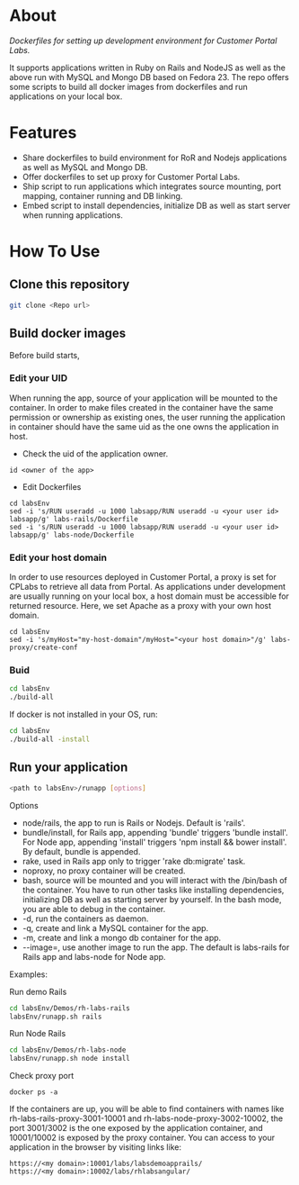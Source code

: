 # About
*Dockerfiles for setting up development environment for Customer Portal Labs.*

It supports applications written in Ruby on Rails and NodeJS as well as the above run with MySQL and Mongo DB based on Fedora 23.
The repo offers some scripts to build all docker images from dockerfiles and run applications on your local box.

# Features
- Share dockerfiles to build environment for RoR and Nodejs applications as well as MySQL and Mongo DB.
- Offer dockerfiles to set up proxy for Customer Portal Labs.
- Ship script to run applications which integrates source mounting, port mapping, container running and DB linking.
- Embed script to install dependencies, initialize DB as well as start server when running applications.


# How To Use

## Clone this repository
```bash
git clone <Repo url>
```

## Build docker images
Before build starts,

### Edit your UID

When running the app, source of your application will be mounted to the container. In order to make files created in the container have the same permission or ownership as existing ones, the user running the application in container should have the same uid as the one owns the application in host.

- Check the uid of the application owner.
```shell
id <owner of the app>
```

- Edit Dockerfiles

```shell
cd labsEnv
sed -i 's/RUN useradd -u 1000 labsapp/RUN useradd -u <your user id> labsapp/g' labs-rails/Dockerfile
sed -i 's/RUN useradd -u 1000 labsapp/RUN useradd -u <your user id> labsapp/g' labs-node/Dockerfile
```

### Edit your host domain

In order to use resources deployed in Customer Portal, a proxy is set for CPLabs to retrieve all data from Portal. As applications under development are usually running on your local box, a host domain must be accessible for returned resource. Here, we set Apache as a proxy with your own host domain.
```shell
cd labsEnv
sed -i 's/myHost="my-host-domain"/myHost="<your host domain>"/g' labs-proxy/create-conf
```

### Buid

```bash
cd labsEnv
./build-all
```
If docker is not installed in your OS, run:
```bash
cd labsEnv
./build-all -install
```

## Run your application
```bash
<path to labsEnv>/runapp [options]
```

Options
- node/rails, the app to run is Rails or Nodejs. Default is 'rails'.
- bundle/install, for Rails app, appending 'bundle' triggers 'bundle install'. For Node app, appending 'install' triggers 'npm install && bower install'. By default, bundle is appended.
- rake, used in Rails app only to trigger 'rake db:migrate' task.
- noproxy, no proxy container will be created.
- bash, source will be mounted and you will interact with the /bin/bash of the container. You have to run other tasks like installing dependencies, initializing DB as well as starting server by yourself. In the bash mode, you are able to debug in the container.
- -d, run the containers as daemon.
- -q, create and link a MySQL container for the app.
- -m, create and link a mongo db container for the app.
- --image=<another image>, use another image to run the app. The default is labs-rails for Rails app and labs-node for Node app.

Examples:

Run demo Rails
```bash
cd labsEnv/Demos/rh-labs-rails
labsEnv/runapp.sh rails
```

Run Node Rails
```bash
cd labsEnv/Demos/rh-labs-node
labsEnv/runapp.sh node install
```

Check proxy port
```shell
docker ps -a
```
If the containers are up, you will be able to find containers with names like rh-labs-rails-proxy-3001-10001 and rh-labs-node-proxy-3002-10002, the port 3001/3002 is the one exposed by the application container, and 10001/10002 is exposed by the proxy container. You can access to your application in the browser by visiting links like:
```doc
https://<my domain>:10001/labs/labsdemoapprails/
https://<my domain>:10002/labs/rhlabsangular/
```


